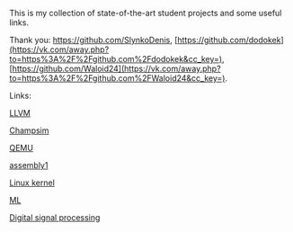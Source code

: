 This is my collection of state-of-the-art student projects and some useful links.

Thank you: https://github.com/SlynkoDenis, [https://github.com/dodokek](https://vk.com/away.php?to=https%3A%2F%2Fgithub.com%2Fdodokek&cc_key=), [https://github.com/Waloid24](https://vk.com/away.php?to=https%3A%2F%2Fgithub.com%2FWaloid24&cc_key=).



Links:

[LLVM](https://github.com/llvm/llvm-project)

[Champsim](https://github.com/ChampSim/ChampSim)

[QEMU](https://github.com/qemu/qemu)

[assembly1](https://habr.com/ru/articles/88101/)

[Linux kernel](https://github.com/torvalds/linux)

[ML](http://www.machinelearning.ru/wiki/index.php?title=%D0%9C%D0%B0%D1%88%D0%B8%D0%BD%D0%BD%D0%BE%D0%B5_%D0%BE%D0%B1%D1%83%D1%87%D0%B5%D0%BD%D0%B8%D0%B5_(%D0%BA%D1%83%D1%80%D1%81_%D0%BB%D0%B5%D0%BA%D1%86%D0%B8%D0%B9,_%D0%9A.%D0%92.%D0%92%D0%BE%D1%80%D0%BE%D0%BD%D1%86%D0%BE%D0%B2))

[Digital signal processing](https://kprf.mipt.ru/index.php/metodicheskie-posobiya/73-laboratoriya-tsifrovoj-obrabotki-signalov)